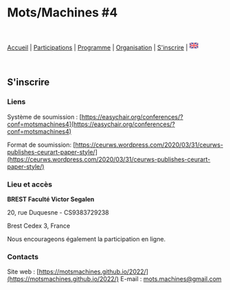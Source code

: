# Mots/Machines #4

<br>

[Accueil](https://motsmachines.github.io/2022/fr) | [Participations](https://motsmachines.github.io/2022/fr/cfp) | [Programme](https://motsmachines.github.io/2022/fr/program) | [Organisation](https://motsmachines.github.io/2022/fr/orga) | [S'inscrire](https://motsmachines.github.io/2022/fr/registration) | [<img src="EN.png" width="20">](https://motsmachines.github.io/2022/en/registration)

<br>

## S'inscrire

### Liens

Système de soumission : [https://easychair.org/conferences/?conf=motsmachines4](https://easychair.org/conferences/?conf=motsmachines4)

Format de soumission: [https://ceurws.wordpress.com/2020/03/31/ceurws-publishes-ceurart-paper-style/](https://ceurws.wordpress.com/2020/03/31/ceurws-publishes-ceurart-paper-style/)

### Lieu et accès

**BREST Faculté Victor Segalen**

20, rue Duquesne - CS9383729238

Brest Cedex 3, France

Nous encourageons également la participation en ligne.

### Contacts

Site web : [https://motsmachines.github.io/2022/](https://motsmachines.github.io/2022/)
E-mail : [mots.machines@gmail.com](mailto:mots.machines@gmail.com)
